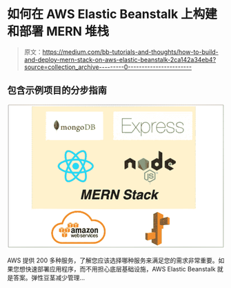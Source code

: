 # 如何在 AWS Elastic Beanstalk 上构建和部署 MERN 堆栈

> 原文：<https://medium.com/bb-tutorials-and-thoughts/how-to-build-and-deploy-mern-stack-on-aws-elastic-beanstalk-2ca142a34eb4?source=collection_archive---------0----------------------->

## 包含示例项目的分步指南

![](img/92d247e0ff2fd76336d0711171640db5.png)

AWS 提供 200 多种服务，了解您应该选择哪种服务来满足您的需求非常重要。如果您想快速部署应用程序，而不用担心底层基础设施，AWS Elastic Beanstalk 就是答案。弹性豆茎减少管理…